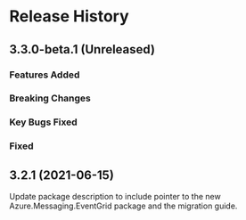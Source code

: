 # Release History

## 3.3.0-beta.1 (Unreleased)

### Features Added

### Breaking Changes

### Key Bugs Fixed

### Fixed


## 3.2.1 (2021-06-15)
Update package description to include pointer to the new Azure.Messaging.EventGrid package and the migration guide.